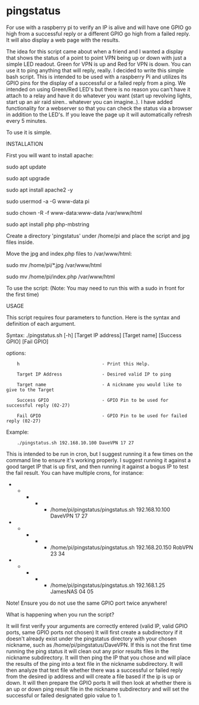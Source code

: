 # pingstatus
For use with a raspberry pi to verify an IP is alive and will have one GPIO go high from a successful reply or a different GPIO go high from a failed reply. It will also display a web page with the results.

The idea for this script came about when a friend and I wanted a display that shows the status of a point to point VPN being up or down with just a simple LED readout. Green for VPN is up and Red for VPN is down. You can use it to ping anything that will reply, really. I decided to write this simple bash script. This is intended to be used with a raspberry Pi and utilizes its GPIO pins for the display of a successful or a failed reply from a ping. We intended on using Green/Red LED's but there is no reason you can't have it attach to a relay and have it do whatever you want (start up revolving lights, start up an air raid siren.. whatever you can imagine..). I have added functionality for a webserver so that you can check the status via a browser in addition to the LED's. If you leave the page up it will automatically refresh every 5 minutes.

To use it is simple. 

INSTALLATION

First you will want to install apache:

sudo apt update

sudo apt upgrade

sudo apt install apache2 -y

sudo usermod -a -G www-data pi

sudo chown -R -f www-data:www-data /var/www/html

sudo apt install php php-mbstring

Create a directory 'pingstatus' under /home/pi and place the script and jpg files inside. 

Move the jpg and index.php files to /var/www/html:

sudo mv /home/pi/*.jpg /var/www/html

sudo mv /home/pi/index.php /var/www/html


To use the script:
(Note: You may need to run this with a sudo in front for the first time)

USAGE

This script requires four parameters to function. Here is the
syntax and definition of each argument.

Syntax: ./pingstatus.sh [-h] [Target IP address] [Target name] [Success GPIO] [Fail GPIO]

  options:
  
        h                               - Print this Help.
        
        Target IP Address               - Desired valid IP to ping
        
        Target name                     - A nickname you would like to give to the Target
        
        Success GPIO                    - GPIO Pin to be used for successful reply (02-27)
        
        Fail GPIO                       - GPIO Pin to be used for failed reply (02-27)
        

  Example:

        ./pingstatus.sh 192.168.10.100 DaveVPN 17 27
       
This is intended to be run in cron, but I suggest running it a few times on the command line to ensure it's working properly. I suggest running it against a good target IP that is up first, and then running it against a bogus IP to test the fail result. You can have multiple crons, for instance:

* * * * * /home/pi/pingstatus/pingstatus.sh 192.168.10.100 DaveVPN 17 27
* * * * * /home/pi/pingstatus/pingstatus.sh 192.168.20.150 RobVPN 23 34
* * * * * /home/pi/pingstatus/pingstatus.sh 192.168.1.25 JamesNAS 04 05

Note! Ensure you do not use the same GPIO port twice anywhere! 

What is happening when you run the script? 

It will first verify your arguments are correctly entered (valid IP, valid GPIO ports, same GPIO ports not chosen)
It will first create a subdirectory if it doesn't already exist under the pingstatus directory with your chosen nickname, such as /home/pi/pingstatus/DaveVPN.
If this is not the first time running the ping status it will clean out any prior results files in the nickname subdirectory.
It will then ping the IP that you chose and will place the results of the ping into a text file in the nickname subdirectory.
It will then analyze that text file whether there was a successful or failed reply from the desired ip address and will create a file based if the ip is up or down.
It will then prepare the GPIO ports
It will then look at whether there is an up or down ping result file in the nickname subdirectory and will set the successful or failed designated gpio value to 1.






